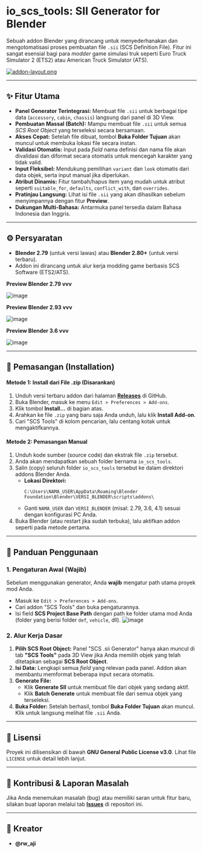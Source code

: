 # io_scs_tools: SII Generator for Blender

Sebuah addon Blender yang dirancang untuk menyederhanakan dan mengotomatisasi proses pembuatan file `.sii` (SCS Definition File). Fitur ini sangat esensial bagi para *modder* game simulasi truk seperti Euro Truck Simulator 2 (ETS2) atau American Truck Simulator (ATS).

[![addon-layout.png](https://i.postimg.cc/YSqbDThN/addon-layout.png)](https://postimg.cc/sMqYv6P1)

---

## ✨ Fitur Utama

* **Panel Generator Terintegrasi:** Membuat file `.sii` untuk berbagai tipe data (`accessory`, `cabin`, `chassis`) langsung dari panel di 3D View.
* **Pembuatan Massal (Batch):** Mampu membuat file `.sii` untuk semua *SCS Root Object* yang terseleksi secara bersamaan.
* **Akses Cepat:** Setelah file dibuat, tombol **Buka Folder Tujuan** akan muncul untuk membuka lokasi file secara instan.
* **Validasi Otomatis:** Input pada *field* nama definisi dan nama file akan divalidasi dan diformat secara otomatis untuk mencegah karakter yang tidak valid.
* **Input Fleksibel:** Mendukung pemilihan `variant` dan `look` otomatis dari data objek, serta input manual jika diperlukan.
* **Atribut Dinamis:** Fitur tambah/hapus item yang mudah untuk atribut seperti `suitable_for`, `defaults`, `conflict_with`, dan `overrides`.
* **Pratinjau Langsung:** Lihat isi file `.sii` yang akan dihasilkan sebelum menyimpannya dengan fitur **Preview**.
* **Dukungan Multi-Bahasa:** Antarmuka panel tersedia dalam Bahasa Indonesia dan Inggris.

---

## ⚙️ Persyaratan

* **Blender 2.79** (untuk versi lawas) atau **Blender 2.80+** (untuk versi terbaru).
* Addon ini dirancang untuk alur kerja modding game berbasis SCS Software (ETS2/ATS).

**Preview Blender 2.79 vvv**

![image](https://github.com/user-attachments/assets/de109679-dda5-4e82-a535-18db7aaff44b)




**Preview Blender 2.93 vvv**

![image](https://github.com/user-attachments/assets/fa5e4698-cc83-4309-88ab-6395fc219dab)




**Preview Blender 3.6 vvv**

![image](https://github.com/user-attachments/assets/6f5ec1ae-fe16-45a9-8a12-c7913d0282e6)

---

## 🚀 Pemasangan (Installation)

#### Metode 1: Install dari File .zip (Disarankan)

1.  Unduh versi terbaru addon dari halaman **[Releases](https://github.com/NAMA_ANDA/NAMA_REPO/releases)** di GitHub.
2.  Buka Blender, masuk ke menu `Edit > Preferences > Add-ons`.
3.  Klik tombol **Install...** di bagian atas.
4.  Arahkan ke file `.zip` yang baru saja Anda unduh, lalu klik **Install Add-on**.
5.  Cari "SCS Tools" di kolom pencarian, lalu centang kotak untuk mengaktifkannya.

#### Metode 2: Pemasangan Manual

1.  Unduh kode sumber (source code) dan ekstrak file `.zip` tersebut.
2.  Anda akan mendapatkan sebuah folder bernama `io_scs_tools`.
3.  Salin (copy) seluruh folder `io_scs_tools` tersebut ke dalam direktori addons Blender Anda.
    * **Lokasi Direktori:**
        ```
        C:\Users\NAMA_USER\AppData\Roaming\Blender Foundation\Blender\VERSI_BLENDER\scripts\addons\
        ```
    * Ganti `NAMA_USER` dan `VERSI_BLENDER` (misal: 2.79, 3.6, 4.1) sesuai dengan konfigurasi PC Anda.
4.  Buka Blender (atau restart jika sudah terbuka), lalu aktifkan addon seperti pada metode pertama.

---

## 📖 Panduan Penggunaan

### 1. Pengaturan Awal (Wajib)

Sebelum menggunakan generator, Anda **wajib** mengatur path utama proyek mod Anda.

* Masuk ke `Edit > Preferences > Add-ons`.
* Cari addon "SCS Tools" dan buka pengaturannya.
* Isi field **SCS Project Base Path** dengan path ke folder utama mod Anda (folder yang berisi folder `def`, `vehicle`, dll).
![image](https://github.com/user-attachments/assets/02622943-6253-4f4a-a124-6786c350c72a)


### 2. Alur Kerja Dasar

1.  **Pilih SCS Root Object:** Panel "SCS .sii Generator" hanya akan muncul di tab **"SCS Tools"** pada 3D View jika Anda memilih objek yang telah ditetapkan sebagai **SCS Root Object**.
2.  **Isi Data:** Lengkapi semua *field* yang relevan pada panel. Addon akan membantu memformat beberapa input secara otomatis.
3.  **Generate File:**
    * Klik **Generate SII** untuk membuat file dari objek yang sedang aktif.
    * Klik **Batch Generate** untuk membuat file dari semua objek yang terseleksi.
4.  **Buka Folder:** Setelah berhasil, tombol **Buka Folder Tujuan** akan muncul. Klik untuk langsung melihat file `.sii` Anda.

---

## 📄 Lisensi

Proyek ini dilisensikan di bawah **GNU General Public License v3.0**. Lihat file `LICENSE` untuk detail lebih lanjut.

---

## 🤝 Kontribusi & Laporan Masalah

Jika Anda menemukan masalah (bug) atau memiliki saran untuk fitur baru, silakan buat laporan melalui tab **[Issues](https://github.com/NAMA_ANDA/NAMA_REPO/issues)** di repositori ini.

---

## 👤 Kreator

* **@rw_aji**

